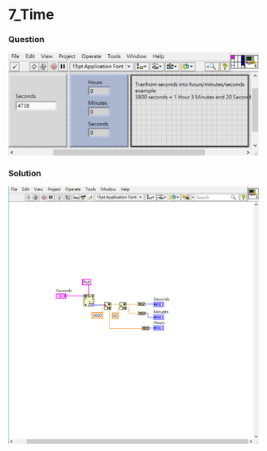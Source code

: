 # 7_Time
### Question
![Question](https://github.com/Offliners/LabVIEW_projects/blob/master/LabVIEW-Fast-Coding-Challenge/Question7/7_Time.vi%20Front%20Panel.png)

### Solution
![Solution](https://github.com/Offliners/LabVIEW_projects/blob/master/LabVIEW-Fast-Coding-Challenge/Question7/7_Time_solution.vi%20Block%20Diagram.png)
